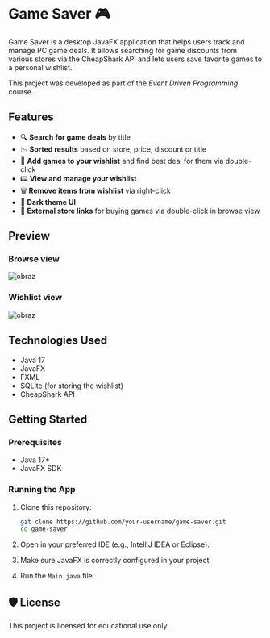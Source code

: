# Game Saver 🎮

Game Saver is a desktop JavaFX application that helps users track and manage PC game deals. It allows searching for game discounts from various stores via the CheapShark API and lets users save favorite games to a personal wishlist.

This project was developed as part of the *Event Driven Programming* course.

## Features

* 🔍 **Search for game deals** by title
* 📉 **Sorted results** based on store, price, discount or title
* 💾 **Add games to your wishlist** and find best deal for them via double-click
* 📟 **View and manage your wishlist**
* 🗑️ **Remove items from wishlist** via right-click
* 🌙 **Dark theme UI**
* 🔗 **External store links** for buying games via double-click in browse view

## Preview
### Browse view
![obraz](https://github.com/user-attachments/assets/e151ed0a-3bd5-4eac-a15a-7bc08f236fbf)
### Wishlist view
![obraz](https://github.com/user-attachments/assets/48cb3845-c39b-4ffc-a882-75a53f2a31e1)



## Technologies Used

* Java 17
* JavaFX
* FXML
* SQLite (for storing the wishlist)
* CheapShark API

## Getting Started

### Prerequisites

* Java 17+
* JavaFX SDK

### Running the App

1. Clone this repository:

   ```bash
   git clone https://github.com/your-username/game-saver.git
   cd game-saver
   ```

2. Open in your preferred IDE (e.g., IntelliJ IDEA or Eclipse).

3. Make sure JavaFX is correctly configured in your project.

4. Run the `Main.java` file.

## 🛡️ License

This project is licensed for educational use only.
